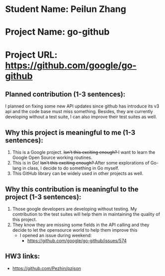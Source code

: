 
# Student Name: Peilun Zhang     
# Project Name: go-github
# Project URL: https://github.com/google/go-github

## Planned contribution (1-3 sentences):

I planned on fixing some new API updates since github has introduce its v3 api and the code base must miss something. Besides, they are currently developing without a test suite, I can also improve their test suites as well.

## Why this project is meaningful to me (1-3 sentences):

1. This is a Google project. <del> Isn't this exciting enough? </del> I want to learn the Google Open Source working routines.
2. This is in Go! <del> Isn't this exciting enough? </del> After some explorations of Go-lang in class, I decide to do something in Go myself.
3. This GitHub library can be widely used in other projects as well.


## Why this contribution is meaningful to the project (1-3 sentences):

1. Those google developers are developing without testing. My contribution to the test suites will help them in maintaining the quality of this project.
2. They know they are missing some fields in the API calling and they decide to let the opensource world to help them improve this
    * I opened an issue during weekend:
        * https://github.com/google/go-github/issues/574


## HW3 links:
* https://github.com/Pezhin/pzjson